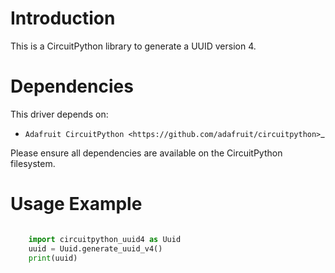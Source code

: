 Introduction
============

This is a CircuitPython library to generate a UUID version 4.

Dependencies
=============
This driver depends on:

* `Adafruit CircuitPython <https://github.com/adafruit/circuitpython>`_

Please ensure all dependencies are available on the CircuitPython filesystem.

Usage Example
=============

```python

    import circuitpython_uuid4 as Uuid
    uuid = Uuid.generate_uuid_v4()
    print(uuid)
```
